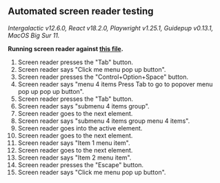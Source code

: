 ## Automated screen reader testing

_Intergalactic v12.6.0, React v18.2.0, Playwright v1.25.1,
Guidepup v0.13.1, MacOS Big Sur 11._

**Running screen reader against [this file](https://github.com/semrush/intergalactic/blob/master/website/docs/components/dropdown-menu/examples/basic.jsx).**

1. Screen reader presses the "Tab" button.
2. Screen reader says "Click me menu pop up button".
3. Screen reader presses the "Control+Option+Space" button.
4. Screen reader says "menu 4 items Press Tab to go to popover menu pop up pop up button".
5. Screen reader presses the "Tab" button.
6. Screen reader says "submenu 4 items group".
7. Screen reader goes to the next element.
8. Screen reader says "submenu 4 items group menu 4 items".
9. Screen reader goes into the active element.
10. Screen reader goes to the next element.
11. Screen reader says "Item 1 menu item".
12. Screen reader goes to the next element.
13. Screen reader says "Item 2 menu item".
14. Screen reader presses the "Escape" button.
15. Screen reader says "Click me menu pop up button".
